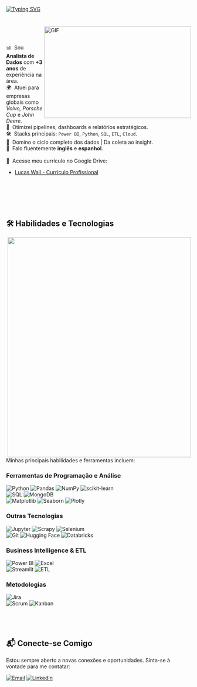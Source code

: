 [![Typing SVG](https://readme-typing-svg.herokuapp.com/?color=4EA94B&size=35&center=false&vCenter=true&width=1000&lines=Olá,+sou+Lucas+Wall!+∠↝)](https://git.io/typing-svg)
#  
<img align="right" alt="GIF" src="https://i.pinimg.com/originals/2e/e6/99/2ee6998e34c3e2eff7b894c66cfc5267.jpg" width="400" height="250"/>
<br>
<br>

📊 &nbsp;Sou **Analista de Dados** com **+3 anos** de experiência na área.\
🌍 &nbsp;Atuei para empresas globais como *Volvo, Porsche Cup* e *John Deere*.\
🚀 &nbsp;Otimizei pipelines, dashboards e relatórios estratégicos.\
🛠️ &nbsp;Stacks principais: `Power BI`, `Python`, `SQL`, `ETL`, `Cloud`.\
🧩 &nbsp;Domino o ciclo completo dos dados | Da coleta ao insight.\
💬 &nbsp;Falo fluentemente **inglês** e **espanhol**.\
\
📜 &nbsp;Acesse meu currículo no Google Drive:
- [Lucas Wall - Currículo Profissional](https://drive.google.com/drive/folders/1JneGcdc84t1OLc3fNH-WhK50sT7cRLSg)
<br>

#  
<br>

## 🛠️ Habilidades e Tecnologias

<div align="right">
  <img align="right" src="https://i.pinimg.com/originals/c6/3c/ae/c63cae1344766f14d9d184e5aafed065.gif" width="500" height="600"/>
</div>

Minhas principais habilidades e ferramentas incluem:

### Ferramentas de Programação e Análise

![Python](https://img.shields.io/badge/python-3670A0?style=flat&logo=python&logoColor=ffdd54)
![Pandas](https://img.shields.io/badge/pandas-%23150458.svg?style=flat&logo=pandas&logoColor=white) 
![NumPy](https://img.shields.io/badge/numpy-%23013243.svg?style=flat&logo=numpy&logoColor=white) 
![scikit-learn](https://img.shields.io/badge/scikit--learn-%23F7931E.svg?style=flat&logo=scikit-learn&logoColor=white)\
![SQL](https://img.shields.io/badge/SQL-005C84?style=flat&logo=mysql&logoColor=white)
![MongoDB](https://img.shields.io/badge/MongoDB-4EA94B?style=flat&logo=mongodb&logoColor=white)\
![Matplotlib](https://img.shields.io/badge/Matplotlib-%23ffffff.svg?style=flat&logo=Matplotlib&logoColor=black) 
![Seaborn](https://img.shields.io/badge/Seaborn-2C2D72?style=flat&logo=seaborn&logoColor=white)
![Plotly](https://img.shields.io/badge/Plotly-%233F4F75.svg?style=flat&logo=plotly&logoColor=white) 

### Outras Tecnologias

![Jupyter](https://img.shields.io/badge/Jupyter-F37626.svg?&style=flat&logo=Jupyter&logoColor=white)
![Scrapy](https://img.shields.io/badge/Scrapy-60A839?style=flat&logo=scrapy&logoColor=white)
![Selenium](https://img.shields.io/badge/Selenium-43B02A?style=flat&logo=Selenium&logoColor=white)\
![Git](https://img.shields.io/badge/GIT-E44C30?style=flat&logo=git&logoColor=white)
![Hugging Face](https://img.shields.io/badge/-HuggingFace-FDEE21?style=flat&logo=HuggingFace&logoColor=black)
![Databricks](https://img.shields.io/badge/Databricks-FF3621?style=flat&logo=Databricks&logoColor=white)

### Business Intelligence & ETL

![Power BI](https://img.shields.io/badge/Power_BI-F2C811?style=flat&logo=powerbi&logoColor=black)
![Excel](https://img.shields.io/badge/Microsoft_Excel-217346?style=flat&logo=microsoft-excel&logoColor=white)\
![Streamlit](https://img.shields.io/badge/Streamlit-FF4B4B?style=flat&logo=Streamlit&logoColor=white)
![ETL](https://img.shields.io/badge/ETL-60A839?style=flat&logo=data-transfer&logoColor=white)

### Metodologias

![Jira](https://img.shields.io/badge/jira-%230A0FFF.svg?style=flat&logo=jira&logoColor=white)\
![Scrum](https://img.shields.io/badge/Scrum-7C9299?style=flat&logo=scrum&logoColor=white)
![Kanban](https://img.shields.io/badge/Kanban-FC440F?style=flat&logo=kanban&logoColor=white)

#  
<br>

## 📬 Conecte-se Comigo

Estou sempre aberto a novas conexões e oportunidades. Sinta-se à vontade para me contatar:

[![Email](https://img.shields.io/badge/Gmail-D14836?style=flat&logo=gmail&logoColor=white)](mailto:lucaswallbruno@gmail.com)
[![LinkedIn](https://img.shields.io/badge/LinkedIn-0077B5?style=flat&logo=linkedin&logoColor=white)](https://www.linkedin.com/in/lucas-wall1/)
